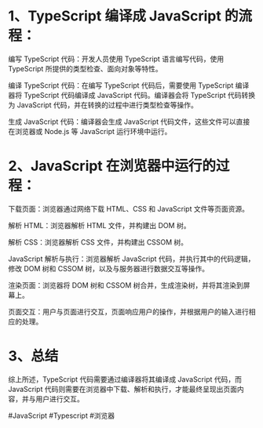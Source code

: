 # 1、TypeScript 编译成 JavaScript 的流程：

编写 TypeScript 代码：开发人员使用 TypeScript 语言编写代码，使用 TypeScript 所提供的类型检查、面向对象等特性。

编译 TypeScript 代码：在编写 TypeScript 代码后，需要使用 TypeScript 编译器将 TypeScript 代码编译成 JavaScript 代码。编译器会将 TypeScript 代码转换为 JavaScript 代码，并在转换的过程中进行类型检查等操作。

生成 JavaScript 代码：编译器会生成 JavaScript 代码文件，这些文件可以直接在浏览器或 Node.js 等 JavaScript 运行环境中运行。

# 2、JavaScript 在浏览器中运行的过程：

下载页面：浏览器通过网络下载 HTML、CSS 和 JavaScript 文件等页面资源。

解析 HTML：浏览器解析 HTML 文件，并构建出 DOM 树。

解析 CSS：浏览器解析 CSS 文件，并构建出 CSSOM 树。

JavaScript 解析与执行：浏览器解析 JavaScript 代码，并执行其中的代码逻辑，修改 DOM 树和 CSSOM 树，以及与服务器进行数据交互等操作。

渲染页面：浏览器将 DOM 树和 CSSOM 树合并，生成渲染树，并将其渲染到屏幕上。

页面交互：用户与页面进行交互，页面响应用户的操作，并根据用户的输入进行相应的处理。

# 3、总结
综上所述，TypeScript 代码需要通过编译器将其编译成 JavaScript 代码，而 JavaScript 代码则需要在浏览器中下载、解析和执行，才能最终呈现出页面内容，并与用户进行交互。

#JavaScript #Typescript #浏览器